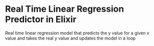 # Real Time Linear Regression Predictor in Elixir

Real time linear regression model that predicts the y value for a given x value and takes the real y value and updates the model in a loop